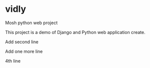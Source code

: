 # vidly
Mosh python web project

This project is a demo of Django and Python web application create.


Add second line

Add one more line


4th line

